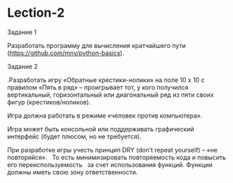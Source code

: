 # Lection-2
Задание 1

Разработать программу для вычисления кратчайшего пути (https://github.com/mnv/python-basics).

Задание 2

.Разработать игру «Обратные крестики-нолики» на поле 10 x 10 с правилом «Пять в ряд» – проигрывает тот, у кого получился вертикальный, горизонтальный или диагональный ряд из пяти своих фигур (крестиков/ноликов).

Игра должна работать в режиме «человек против компьютера».

Игра может быть консольной или поддерживать графический интерфейс (будет плюсом, но не требуется).

При разработке игры учесть принцип DRY (don’t repeat yourself) – «не повторяйся».   То есть минимизировать повторяемость кода и повысить его переиспользуемость   за счет использования функций. Функции должны иметь свою зону ответственности.
